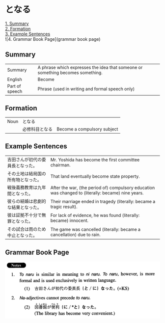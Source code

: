 # となる

[1. Summary](#summary)<br>
[2. Formation](#formation)<br>
[3. Example Sentences](#example-sentences)<br>
![4. Grammar Book Page](grammar book page)<br>


## Summary

<table><tr>   <td>Summary</td>   <td>A phrase which expresses the idea that someone or something becomes something.</td></tr><tr>   <td>English</td>   <td>Become</td></tr><tr>   <td>Part of speech</td>   <td>Phrase (used in writing and formal speech only)</td></tr></table>

## Formation

<table class="table"><tbody><tr class="tr head"><td class="td"><span class="bold">Noun</span></td><td class="td"><span class="concept">となる</span></td><td class="td"></td></tr><tr class="tr"><td class="td"></td><td class="td"><span>必修科目</span><span class="concept">となる</span></td><td class="td"><span>Become a compulsory subject</span></td></tr></tbody></table>

## Example Sentences

<table><tr>   <td>吉田さんが初代の委員長となった。</td>   <td>Mr. Yoshida has become the first committee chairman.</td></tr><tr>   <td>その土地は結局国の所有物となった。</td>   <td>That land eventually become state property.</td></tr><tr>   <td>戦後義務教育は九年間となった。</td>   <td>After the war, (the period of) compulsory education was changed to (literally: became) nine years.</td></tr><tr>   <td>彼らの結婚は悲劇的な結果となった。</td>   <td>Their marriage ended in tragedy (literally: became a tragic result).</td></tr><tr>   <td>彼は証拠不十分で無罪となった。</td>   <td>For lack of evidence, he was found (literally: became) innocent.</td></tr><tr>   <td>その試合は雨のため中止となった。</td>   <td>The game was cancelled (literally: became a cancellation) due to rain.</td></tr></table>

## Grammar Book Page

![](../img/Intermediateとなる.png)

